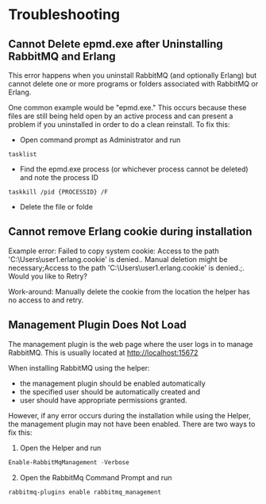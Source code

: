 # Troubleshooting

## Cannot Delete epmd.exe after Uninstalling RabbitMQ and Erlang

This error happens when you uninstall RabbitMQ (and optionally Erlang) but cannot delete one or more programs or folders associated with RabbitMQ or Erlang. 

One common example would be "epmd.exe." This occurs because these files are still being held open by an active process and can present a problem if you uninstalled in order to do a clean reinstall. To fix this:

- Open command prompt as Administrator and run
```dos
tasklist
```
- Find the epmd.exe process (or whichever process cannot be deleted) and note the process ID

```dos
taskkill /pid {PROCESSID} /F
```

- Delete the file or folde

## Cannot remove Erlang cookie during installation

Example error: Failed to copy system cookie: Access to the path 'C:\Users\user1\.erlang.cookie' is denied.. Manual deletion might be necessary;Access to the path 'C:\Users\user1\.erlang.cookie' is denied.;. Would you like to Retry?

Work-around: Manually delete the cookie from the location the helper has no access to and retry.

## Management Plugin Does Not Load

The management plugin is the web page where the user logs in to manage RabbitMQ. This is usually located at [http://localhost:15672](http://localhost:15672)

When installing RabbitMQ using the helper:
- the management plugin should be enabled automatically
- the specified user should be automatically created and
- user should have appropriate permissions granted.

However, if any error occurs during the installation while using the Helper, the management plugin may not have been enabled. There are two ways to fix this:

1) Open the Helper and run
```powershell
Enable-RabbitMqManagement -Verbose
```

2) Open the RabbitMq Command Prompt and run

```dos
rabbitmq-plugins enable rabbitmq_management
```